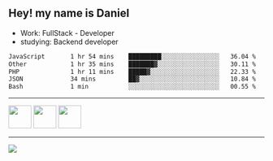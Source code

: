 ## Hey! my name is Daniel

- Work: FullStack - Developer
- studying: Backend developer

<!--START_SECTION:waka-->

```txt
JavaScript       1 hr 54 mins    █████████░░░░░░░░░░░░░░░░   36.04 %
Other            1 hr 35 mins    ███████▓░░░░░░░░░░░░░░░░░   30.11 %
PHP              1 hr 11 mins    █████▓░░░░░░░░░░░░░░░░░░░   22.33 %
JSON             34 mins         ██▓░░░░░░░░░░░░░░░░░░░░░░   10.84 %
Bash             1 min           ░░░░░░░░░░░░░░░░░░░░░░░░░   00.55 %
```

<!--END_SECTION:waka-->
    

<hr>
<div>
    <img height="45" src="https://img.icons8.com/color/48/000000/nodejs.png"/>
    <img height="45" src="https://www.vectorlogo.zone/logos/golang/golang-ar21.svg">
    <img height="45" src="https://www.vectorlogo.zone/logos/nestjs/nestjs-icon.svg">
</div>
<hr>
<div>
    <a href="https://www.linkedin.com/in/daniel-lucas-bb7b82193/" target="_blank">
        <img src="https://img.shields.io/badge/LinkedIn-0077B5?style=for-the-badge&logo=linkedin&logoColor=white">
    </a>
</div>
